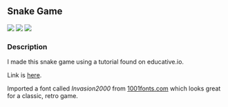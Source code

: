 <h2>Snake Game</h2>

![](https://img.shields.io/github/last-commit/arthurfincham/snake_game)
![](https://img.shields.io/github/languages/count/arthurfincham/snake_game)
![](https://img.shields.io/github/languages/code-size/arthurfincham/snake_game)

<h3>Description</h3>

I made this snake game using a tutorial found on educative.io.

Link is [here](https://www.educative.io/blog/javascript-snake-game-tutorial#food).

Imported a font called *Invasion2000* from [1001fonts.com](https://www.1001fonts.com/invasion2000-font.html) which looks great for a classic, retro game.
